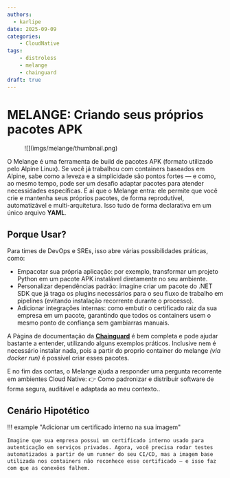 ```yaml
---
authors:
  - karlipe
date: 2025-09-09
categories:
    - CloudNative
tags:
    - distroless
    - melange
    - chainguard
draft: true
---
```


# **MELANGE: Criando seus próprios pacotes APK**

<figure markdown="span">
  ![](imgs/melange/thumbnail.png)
</figure>

O Melange é uma ferramenta de build de pacotes APK (formato utilizado pelo Alpine Linux). Se você já trabalhou com containers baseados em Alpine, sabe como a leveza e a simplicidade são pontos fortes — e como, ao mesmo tempo, pode ser um desafio adaptar pacotes para atender necessidades específicas. É aí que o Melange entra: ele permite que você crie e mantenha seus próprios pacotes, de forma reprodutível, automatizável e multi-arquitetura. Isso tudo de forma declarativa em um único arquivo **YAML**.

<!-- more -->

## **Porque Usar?**

Para times de DevOps e SREs, isso abre várias possibilidades práticas, como:

- Empacotar sua própria aplicação: por exemplo, transformar um projeto Python em um pacote APK instalável diretamente no seu ambiente.
- Personalizar dependências padrão: imagine criar um pacote do .NET SDK que já traga os plugins necessários para o seu fluxo de trabalho em pipelines (evitando instalação recorrente durante o processo).
- Adicionar integrações internas: como embutir o certificado raiz da sua empresa em um pacote, garantindo que todos os containers usem o mesmo ponto de confiança sem gambiarras manuais.

A Página de documentação da [**Chainguard**](https://edu.chainguard.dev/open-source/build-tools/melange/getting-started-with-melange/) é bem completa e pode ajudar bastante a entender, utilizando alguns exemplos práticos. Inclusive nem é necessário instalar nada, pois a partir do proprio container do melange *(via docker run)* é possível criar esses pacotes.

E no fim das contas, o Melange ajuda a responder uma pergunta recorrente em ambientes Cloud Native:
👉 Como padronizar e distribuir software de forma segura, auditável e adaptada ao meu contexto..

## **Cenário Hipotético**

!!! example "Adicionar um certificado interno na sua imagem"

    Imagine que sua empresa possui um certificado interno usado para autenticação em serviços privados. Agora, você precisa rodar testes automatizados a partir de um runner do seu CI/CD, mas a imagem base utilizada nos containers não reconhece esse certificado — e isso faz com que as conexões falhem.


